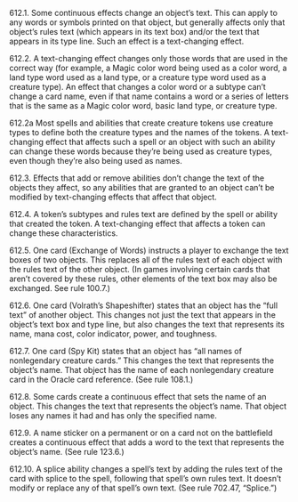 612.1. Some continuous effects change an object’s text. This can apply to any words or symbols printed on that object, but generally affects only that object’s rules text (which appears in its text box) and/or the text that appears in its type line. Such an effect is a text-changing effect.

612.2. A text-changing effect changes only those words that are used in the correct way (for example, a Magic color word being used as a color word, a land type word used as a land type, or a creature type word used as a creature type). An effect that changes a color word or a subtype can’t change a card name, even if that name contains a word or a series of letters that is the same as a Magic color word, basic land type, or creature type.

612.2a Most spells and abilities that create creature tokens use creature types to define both the creature types and the names of the tokens. A text-changing effect that affects such a spell or an object with such an ability can change these words because they’re being used as creature types, even though they’re also being used as names.

612.3. Effects that add or remove abilities don’t change the text of the objects they affect, so any abilities that are granted to an object can’t be modified by text-changing effects that affect that object.

612.4. A token’s subtypes and rules text are defined by the spell or ability that created the token. A text-changing effect that affects a token can change these characteristics.

612.5. One card (Exchange of Words) instructs a player to exchange the text boxes of two objects. This replaces all of the rules text of each object with the rules text of the other object. (In games involving certain cards that aren’t covered by these rules, other elements of the text box may also be exchanged. See rule 100.7.)

612.6. One card (Volrath’s Shapeshifter) states that an object has the “full text” of another object. This changes not just the text that appears in the object’s text box and type line, but also changes the text that represents its name, mana cost, color indicator, power, and toughness.

612.7. One card (Spy Kit) states that an object has “all names of nonlegendary creature cards.” This changes the text that represents the object’s name. That object has the name of each nonlegendary creature card in the Oracle card reference. (See rule 108.1.)

612.8. Some cards create a continuous effect that sets the name of an object. This changes the text that represents the object’s name. That object loses any names it had and has only the specified name.

612.9. A name sticker on a permanent or on a card not on the battlefield creates a continuous effect that adds a word to the text that represents the object’s name. (See rule 123.6.)

612.10. A splice ability changes a spell’s text by adding the rules text of the card with splice to the spell, following that spell’s own rules text. It doesn’t modify or replace any of that spell’s own text. (See rule 702.47, “Splice.”)